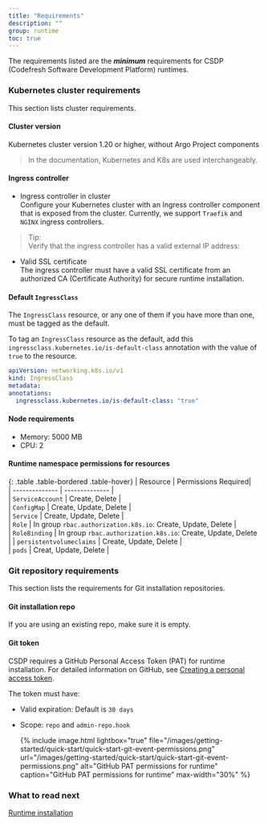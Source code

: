 ```yaml
---
title: "Requirements"
description: ""
group: runtime
toc: true
---
```



The requirements listed are the **_minimum_** requirements for CSDP (Codefresh Software Development Platform) runtimes.

### Kubernetes cluster requirements
This section lists cluster requirements.

#### Cluster version
Kubernetes cluster version 1.20 or higher, without Argo Project components
> In the documentation, Kubernetes and K8s are used interchangeably. 

#### Ingress controller
* Ingress controller in cluster  
  Configure your Kubernetes cluster with an Ingress controller component that is exposed from the cluster. Currently, we support `Traefik` and `NGINX` ingress controllers. 
> Tip:   
  Verify that the ingress controller has a valid external IP address:  
* Valid SSL certificate  
  The ingress controller must have a valid SSL certificate from an authorized CA (Certificate Authority) for secure runtime installation.  

#### Default `IngressClass` 
The `IngressClass` resource, or any one of them if you have more than one, must be tagged as the default.  

To tag an `IngressClass` resource as the default, add this `ingressclass.kubernetes.io/is-default-class` annotation with the value of `true` to the resource.
  
  ```yaml
  apiVersion: networking.k8s.io/v1
  kind: IngressClass
  metadata:
  annotations:
    ingressclass.kubernetes.io/is-default-class: "true" 
  ```

#### Node requirements
* Memory: 5000 MB
* CPU: 2

#### Runtime namespace permissions for resources

{: .table .table-bordered .table-hover}
|  Resource                   |  Permissions Required|  
| --------------            | --------------           |  
| `ServiceAccount`            | Create, Delete         |                             
| `ConfigMap`                 | Create, Update, Delete |          
| `Service`                   | Create, Update, Delete |       
| `Role`                       | In group `rbac.authorization.k8s.io`: Create, Update, Delete |       
| `RoleBinding`               | In group `rbac.authorization.k8s.io`: Create, Update, Delete  | 
| `persistentvolumeclaims`    | Create, Update, Delete               |   
| `pods`                       | Creat, Update, Delete               | 

### Git repository requirements
This section lists the requirements for Git installation repositories.

#### Git installation repo
If you are using an existing repo, make sure it is empty.

#### Git token
CSDP requires a GitHub Personal Access Token (PAT) for runtime installation.
For detailed information on GitHub, see [Creating a personal access token](https://docs.github.com/en/authentication/keeping-your-account-and-data-secure/creating-a-personal-access-token).  

The token must have:
* Valid expiration: Default is `30 days`  
* Scope: `repo` and `admin-repo.hook` 
  
  {% include 
   image.html 
   lightbox="true" 
   file="/images/getting-started/quick-start/quick-start-git-event-permissions.png" 
   url="/images/getting-started/quick-start/quick-start-git-event-permissions.png" 
   alt="GitHub PAT permissions for runtime" 
   caption="GitHub PAT permissions for runtime"
   max-width="30%" 
   %}  


### What to read next
[Runtime installation]({{site.baseurl}}/docs/runtime/installation/)